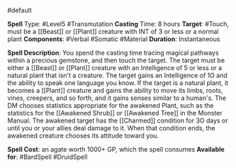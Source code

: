 #default 

**Spell** Type: #Level5 #Transmutation 
**Casting** Time: 8 hours
**Target**: #Touch, must be a [[Beast]] or [[Plant]] creature with INT of 3 or less or a normal plant
**Components**: #Verbal #Somatic #Material 
**Duration**: Instantaneous

**Spell Description**: 
	You spend the casting time tracing magical pathways within a precious gemstone, and then touch the target. The target must be either a [[Beast]] or [[Plant]] creature with an Intelligence of 5 or less or a natural plant that isn't a creature. The target gains an Intelligence of 1O and the ability to speak one language you know. If the target is a natural plant, it becomes a [[Plant]] creature and gains the ability to move its limbs, roots, vines, creepers, and so forth, and it gains senses similar to a human's. The DM chooses statistics appropriate for the awakened Plant, such as the statistics for the [[Awakened Shrub]] or [[Awakened Tree]] in the Monster Manual.
	The awakened target has the [[Charmed]] condition for 3O days or until you or your allies deal damage to it. When that condition ends, the awakened creature chooses its attitude toward you.

**Spell Cost**: an agate worth 1000+ GP, which the spell consumes
**Available for**: #BardSpell #DruidSpell 